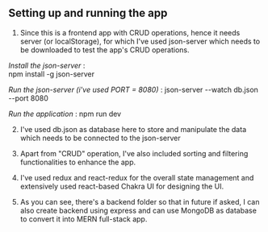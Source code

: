 ## Setting up and running the app ##

1. Since this is a frontend app with CRUD operations, hence it needs server (or localStorage), for which I've used json-server which needs to be downloaded
   to test the app's CRUD operations.

*Install the json-server* :  
 npm install -g json-server

*Run the json-server (i've used PORT = 8080)* : 
 json-server --watch db.json --port 8080

*Run the application* : 
 npm run dev

2. I've used db.json as database here to store and manipulate the data which needs to be connected to the json-server

3. Apart from "CRUD" operation, I've also included sorting and filtering functionalities to enhance the app.

4. I've used redux and react-redux for the overall state management and extensively used react-based Chakra UI for designing the UI.

5. As you can see, there's a backend folder so that in future if asked, I can also create backend using express and can use MongoDB as database to convert it into MERN full-stack app.